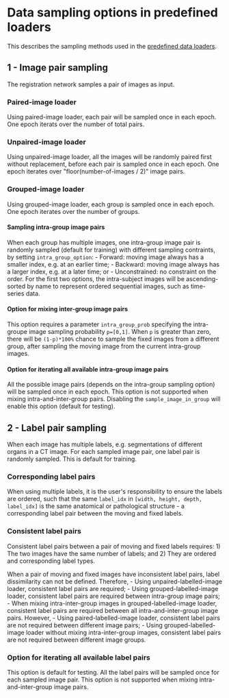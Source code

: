 # Data sampling options in predefined loaders

This describes the sampling methods used in the
[predefined data loaders](predefined_loader.md).

## 1 - Image pair sampling

The registration network samples a pair of images as input.

### Paired-image loader

Using paired-image loader, each pair will be sampled once in each epoch. One epoch
iterats over the number of total pairs.

### Unpaired-image loader

Using unpaired-image loader, all the images will be randomly paired first without
replacement, before each pair is sampled once in each epoch. One epoch iterates over
"floor(number-of-images / 2)" image pairs.

### Grouped-image loader

Using grouped-image loader, each group is sampled once in each epoch. One epoch iterates
over the number of groups.

#### Sampling intra-group image pairs

When each group has multiple images, one intra-group image pair is randomly sampled
(default for training) with different sampling contraints, by setting
`intra_group_option`: - Forward: moving image always has a smaller index, e.g. at an
earlier time; - Backward: moving image always has a larger index, e.g. at a later time;
or - Unconstrained: no constraint on the order. For the first two options, the
intra-subject images will be ascending-sorted by name to represent ordered sequential
images, such as time-series data.

#### Option for mixing inter-group image pairs

This option requires a parameter `intra_group_prob` specifying the intra-groupe image
sampling probability `p=[0,1]`. When `p` is greater than zero, there will be
`(1-p)*100%` chance to sample the fixed images from a different group, after sampling
the moving image from the current intra-group images.

#### Option for iterating all available intra-group image pairs

All the possible image pairs (depends on the intra-group sampling option) will be
sampled once in each epoch. This option is not supported when mixing
intra-and-inter-group pairs. Disabling the `sample_image_in_group` will enable this
option (default for testing).

## 2 - Label pair sampling

When each image has multiple labels, e.g. segmentations of different organs in a CT
image. For each sampled image pair, one label pair is randomly sampled. This is default
for training.

### Corresponding label pairs

When using multiple labels, it is the user's responsibility to ensure the labels are
ordered, such that the same `label_idx` in `[width, height, depth, label_idx]` is the
same anatomical or pathological structure - a corresponding label pair between the
moving and fixed labels.

### Consistent label pairs

Consistent label pairs between a pair of moving and fixed labels requires: 1) The two
images have the same number of labels; and 2) They are ordered and corresponding label
types.

When a pair of moving and fixed images have inconsistent label pairs, label
dissimilarity can not be defined. Therefore, - Using unpaired-labelled-image loader,
consistent label pairs are required; - Using grouped-labelled-image loader, consistent
label pairs are required between intra-group image pairs; - When mixing
intra-inter-group images in grouped-labelled-image loader, consistent label pairs are
required between all intra-and-inter-group image pairs. However, - Using
paired-labelled-image loader, consistent label pairs are not required between different
image pairs; - Using grouped-labelled-image loader without mixing intra-inter-group
images, consistent label pairs are not required between different image groups.

### Option for iterating all available label pairs

This option is default for testing. All the label pairs will be sampled once for each
sampled image pair. This option is not supported when mixing intra-and-inter-group image
pairs.
